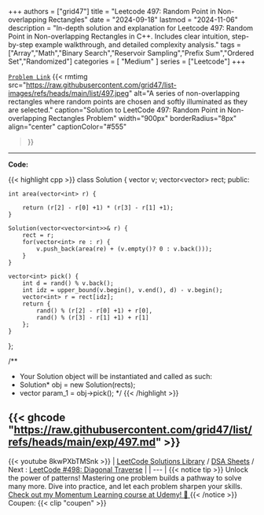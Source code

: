 
+++
authors = ["grid47"]
title = "Leetcode 497: Random Point in Non-overlapping Rectangles"
date = "2024-09-18"
lastmod = "2024-11-06"
description = "In-depth solution and explanation for Leetcode 497: Random Point in Non-overlapping Rectangles in C++. Includes clear intuition, step-by-step example walkthrough, and detailed complexity analysis."
tags = ["Array","Math","Binary Search","Reservoir Sampling","Prefix Sum","Ordered Set","Randomized"]
categories = [
    "Medium"
]
series = ["Leetcode"]
+++



[`Problem Link`](https://leetcode.com/problems/random-point-in-non-overlapping-rectangles/description/)
{{< rmtimg 
    src="https://raw.githubusercontent.com/grid47/list-images/refs/heads/main/list/497.jpeg" 
    alt="A series of non-overlapping rectangles where random points are chosen and softly illuminated as they are selected."
    caption="Solution to LeetCode 497: Random Point in Non-overlapping Rectangles Problem"
    width="900px"
    borderRadius="8px"
    align="center" 
    captionColor="#555"
>}}
---
**Code:**

{{< highlight cpp >}}
class Solution {
    vector<int> v;
    vector<vector<int>> rect;
public:
    
    int area(vector<int> r) {
        
        return (r[2] - r[0] +1) * (r[3] - r[1] +1);
    }
    
    Solution(vector<vector<int>>& r) {
        rect = r;
        for(vector<int> re : r) {
            v.push_back(area(re) + (v.empty()? 0 : v.back()));
        }
    }
    
    vector<int> pick() {
        int d = rand() % v.back();
        int idz = upper_bound(v.begin(), v.end(), d) - v.begin();
        vector<int> r = rect[idz];
        return {
            rand() % (r[2] - r[0] +1) + r[0],
            rand() % (r[3] - r[1] +1) + r[1]
        };
    }
};

/**
 * Your Solution object will be instantiated and called as such:
 * Solution* obj = new Solution(rects);
 * vector<int> param_1 = obj->pick();
 */
{{< /highlight >}}

{{< ghcode "https://raw.githubusercontent.com/grid47/list/refs/heads/main/exp/497.md" >}}
---
{{< youtube 8kwPXbTMSnk >}}
| [LeetCode Solutions Library](https://grid47.xyz/leetcode/) / [DSA Sheets](https://grid47.xyz/sheets/) / Next : [LeetCode #498: Diagonal Traverse](https://grid47.xyz/posts/leetcode-498-diagonal-traverse-solution/) |
| --- |
{{< notice tip >}}
Unlock the power of patterns! Mastering one problem builds a pathway to solve many more. Dive into practice, and let each problem sharpen your skills. [Check out my Momentum Learning course at Udemy! 🚀 ](https://www.udemy.com/course/algorithms-and-data-structures-in-cpp/)
{{< /notice >}}
Coupen: {{< clip "coupen" >}}
